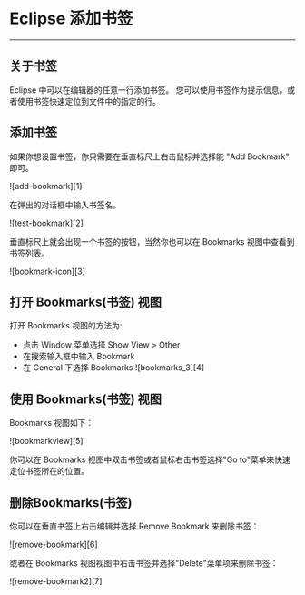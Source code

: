 # Eclipse 添加书签

* * *

## 关于书签

Eclipse 中可以在编辑器的任意一行添加书签。 您可以使用书签作为提示信息，或者使用书签快速定位到文件中的指定的行。

## 添加书签

如果你想设置书签，你只需要在垂直标尺上右击鼠标并选择能 "Add Bookmark" 即可。

![add-bookmark][1]

在弹出的对话框中输入书签名。

![test-bookmark][2]

垂直标尺上就会出现一个书签的按钮，当然你也可以在 Bookmarks 视图中查看到书签列表。

![bookmark-icon][3]

## 打开 Bookmarks(书签) 视图

打开 Bookmarks 视图的方法为:

* 点击 Window 菜单选择 Show View > Other
* 在搜索输入框中输入 Bookmark
* 在 General 下选择 Bookmarks
![bookmarks_3][4]

## 使用 Bookmarks(书签) 视图

Bookmarks 视图如下：

![bookmarkview][5]

你可以在 Bookmarks 视图中双击书签或者鼠标右击书签选择"Go to"菜单来快速定位书签所在的位置。

## 删除Bookmarks(书签)

你可以在垂直书签上右击编辑并选择 Remove Bookmark 来删除书签：

![remove-bookmark][6]

或者在 Bookmarks 视图视图中右击书签并选择"Delete"菜单项来删除书签：

![remove-bookmark2][7]
